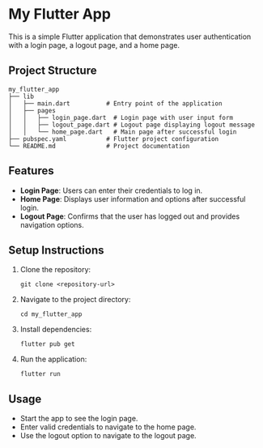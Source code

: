 # My Flutter App

This is a simple Flutter application that demonstrates user authentication with a login page, a logout page, and a home page.

## Project Structure

```
my_flutter_app
├── lib
│   ├── main.dart          # Entry point of the application
│   ├── pages
│   │   ├── login_page.dart  # Login page with user input form
│   │   ├── logout_page.dart # Logout page displaying logout message
│   │   └── home_page.dart   # Main page after successful login
├── pubspec.yaml           # Flutter project configuration
└── README.md              # Project documentation
```

## Features

- **Login Page**: Users can enter their credentials to log in.
- **Home Page**: Displays user information and options after successful login.
- **Logout Page**: Confirms that the user has logged out and provides navigation options.

## Setup Instructions

1. Clone the repository:
   ```
   git clone <repository-url>
   ```
2. Navigate to the project directory:
   ```
   cd my_flutter_app
   ```
3. Install dependencies:
   ```
   flutter pub get
   ```
4. Run the application:
   ```
   flutter run
   ```

## Usage

- Start the app to see the login page.
- Enter valid credentials to navigate to the home page.
- Use the logout option to navigate to the logout page.
